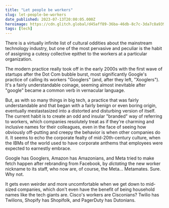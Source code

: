 ```yaml
---
title: "Let people be workers"
slug: let-people-be-workers
date_published: 2023-07-13T20:00:05.000Z
heroimage: https://cdn.glitch.global/d45aff89-36ba-46db-8c7c-3da7c8a93931/chairs.jpg?v=1706587846122
tags: [tech]
---
```


There is a virtually infinite list of cultural oddities about the mainstream technology industry, but one of the most pervasive and peculiar is the habit of assigning a cutesy collective epithet to the workers at a particular organization.

The modern practice really took off in the early 2000s with the first wave of startups after the Dot Com bubble burst, most significantly Google's practice of calling its workers "Googlers" (and, after they left, "Xooglers"). It's a fairly understandable coinage, seeming almost inevitable after "google" became a common verb in vernacular language.

But, as with so many things in big tech, a practice that was fairly understandable and that began with a fairly benign or even boring origin, eventually mestastasized into a distorted and disturbing version of itself. The current habit is to create an odd and insular "branded" way of referring to workers, which companies resolutely treat as if they're charming and inclusive names for their colleagues, even in the face of seeing how obviously off-putting and creepy the behavior is when other companies do it. It seems to echo the corporate fealty of mid-20th-century culture, when the IBMs of the world used to have corporate anthems that employees were expected to earnestly embrace.

Google has Googlers, Amazon has Amazonians, and Meta tried to make fetch happen after rebranding from Facebook, by _dictating_ the new worker nickname to its staff, who now are, of course, the Meta... Metamates. Sure. Why not.

It gets even weirder and more uncomfortable when we get down to mid-sized companies, which don't even have the benefit of being household names like the tech giants are. Cisco's workers are Cisconians? Twilio has Twilions, Shopify has Shopifolk, and PagerDuty has Dutonians.
